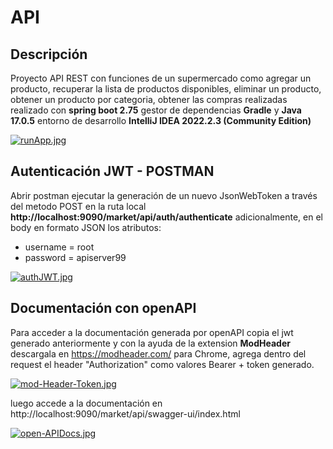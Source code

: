 # API 

## Descripción
Proyecto API REST con funciones de un supermercado como agregar un producto, recuperar la lista de productos disponibles, eliminar un producto, obtener un producto por categoria, obtener las compras realizadas realizado con **spring boot 2.75** gestor de dependencias **Gradle** y **Java 17.0.5** entorno de desarrollo **IntelliJ IDEA 2022.2.3 (Community Edition)**

[![runApp.jpg](https://i.postimg.cc/pLXXzG9w/runApp.jpg)](https://postimg.cc/qzSTdGxw)

## Autenticación JWT - POSTMAN

Abrir postman ejecutar la generación de un nuevo JsonWebToken a través del metodo POST en la ruta local **http://localhost:9090/market/api/auth/authenticate** adicionalmente, en el body en formato JSON los atributos:

+ username = root
+ password = apiserver99

[![authJWT.jpg](https://i.postimg.cc/c426GqFd/authJWT.jpg)](https://postimg.cc/dLRJGfMf)

## Documentación con openAPI
Para acceder a la documentación generada por openAPI copia el jwt generado anteriormente y con la ayuda de la extension **ModHeader** descargala en https://modheader.com/ para Chrome, agrega dentro del request el header "Authorization" como valores Bearer + token generado.

[![mod-Header-Token.jpg](https://i.postimg.cc/GmTWVVfw/mod-Header-Token.jpg)](https://postimg.cc/Mnx3jPxd)

luego accede a la documentación en http://localhost:9090/market/api/swagger-ui/index.html

[![open-APIDocs.jpg](https://i.postimg.cc/HxdFJxkd/open-APIDocs.jpg)](https://postimg.cc/06XVF9SB)
